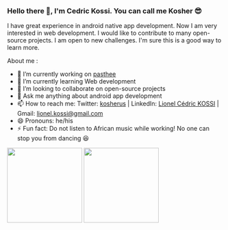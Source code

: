 ### Hello there 👋, I'm Cedric Kossi. You can call me Kosher 😎
I have great experience in android native app development. Now I am very interested in web development. I would like to contribute to many open-source projects. I am open to new challenges. I'm sure this is a good way to learn more.

About me :

- 🔭 I’m currently working on [pasthee](https://github.com/kosher9/pasthee)
- 🌱 I’m currently learning Web development
- 👯 I’m looking to collaborate on open-source projects
- 💬 Ask me anything about android app development
- 📫 How to reach me: Twitter: [kosherus](https://twitter.com/kosherus) | LinkedIn: [Lionel Cédric KOSSI](https://www.linkedin.com/in/lionel-c%C3%A9dric-kossi-323042172/) | Gmail: lionel.kossi@gmail.com
- 😄 Pronouns: he/his
- ⚡ Fun fact: Do not listen to African music while working! No one can stop you from dancing 😆

<img src="https://github-readme-stats.vercel.app/api?username=kosher9&count_private=true&layout=compact&theme=tokyonight" height="175"/>     <img src="https://github-readme-stats.vercel.app/api/top-langs/?username=kosher9&layout=compact&theme=tokyonight" height="175"/>

